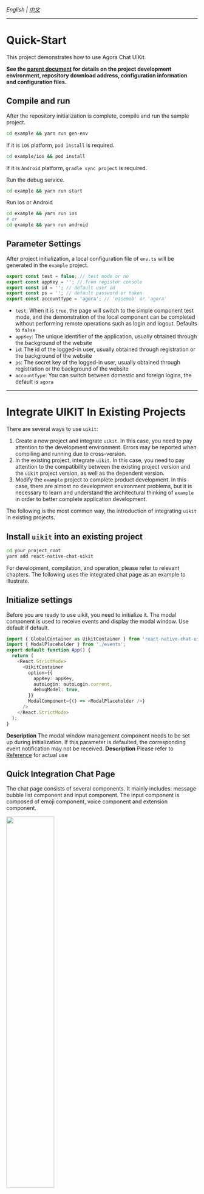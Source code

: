 _English | [中文](./README.zh.md)_

---

# Quick-Start

This project demonstrates how to use Agora Chat UIKit.

**See the [parent document](./../../README.md) for details on the project development environment, repository download address, configuration information and configuration files.**

## Compile and run

After the repository initialization is complete, compile and run the sample project.

```sh
cd example && yarn run gen-env
```

If it is `iOS` platform, `pod install` is required.

```sh
cd example/ios && pod install
```

If it is `Android` platform, `gradle sync project` is required.

Run the debug service.

```sh
cd example && yarn run start
```

Run ios or Android

```sh
cd example && yarn run ios
# or
cd example && yarn run android
```

## Parameter Settings

After project initialization, a local configuration file of `env.ts` will be generated in the `example` project.

```typescript
export const test = false; // test mode or no
export const appKey = ''; // from register console
export const id = ''; // default user id
export const ps = ''; // default password or token
export const accountType = 'agora'; // 'easemob' or 'agora'
```

- `test`: When it is `true`, the page will switch to the simple component test mode, and the demonstration of the local component can be completed without performing remote operations such as login and logout. Defaults to `false`
- `appKey`: The unique identifier of the application, usually obtained through the background of the website
- `id`: The id of the logged-in user, usually obtained through registration or the background of the website
- `ps`: The secret key of the logged-in user, usually obtained through registration or the background of the website
- `accountType`: You can switch between domestic and foreign logins, the default is `agora`

---

# Integrate UIKIT In Existing Projects

There are several ways to use `uikit`:

1. Create a new project and integrate `uikit`. In this case, you need to pay attention to the development environment. Errors may be reported when compiling and running due to cross-version.
1. In the existing project, integrate `uikit`. In this case, you need to pay attention to the compatibility between the existing project version and the `uikit` project version, as well as the dependent version.
1. Modify the `example` project to complete product development. In this case, there are almost no development environment problems, but it is necessary to learn and understand the architectural thinking of `example` in order to better complete application development.

The following is the most common way, the introduction of integrating `uikit` in existing projects.

## Install `uikit` into an existing project

```sh
cd your_project_root
yarn add react-native-chat-uikit
```

For development, compilation, and operation, please refer to relevant chapters. The following uses the integrated chat page as an example to illustrate.

## Initialize settings

Before you are ready to use uikit, you need to initialize it. The modal component is used to receive events and display the modal window. Use default if default.

```typescript
import { GlobalContainer as UikitContainer } from 'react-native-chat-uikit';
import { ModalPlaceholder } from './events';
export default function App() {
  return (
    <React.StrictMode>
      <UikitContainer
        option={{
          appKey: appKey,
          autoLogin: autoLogin.current,
          debugModel: true,
        }}
        ModalComponent={() => <ModalPlaceholder />}
      />
    </React.StrictMode>
  );
}
```

**Description** The modal window management component needs to be set up during initialization. If this parameter is defaulted, the corresponding event notification may not be received.
**Description** Please refer to [Reference](./example/src/App.tsx) for actual use

## Quick Integration Chat Page

The chat page consists of several components. It mainly includes: message bubble list component and input component. The input component is composed of emoji component, voice component and extension component.

<img src=https://github.com/AgoraIO-Usecase/AgoraChat-rntree/dev/docs/typical/ui_chat_struct_1.jpg width="50%">

<!-- <img src=https://img-blog.csdnimg.cn/20200822014538211.png width=60% /> -->

![img](./docs/typical/ui_chat_struct_1.jpg){: width="100px" height="100px"}

## The Easiest Way To Integrate

1. In the entry method, complete the initialization of `uikit`
2. Use the `ChatFragment` component in the target page

Sample code:

```typescript
import * as React from 'react';
import { ChatFragment, ScreenContainer } from 'react-native-chat-uikit';
export default function ChatScreen(): JSX.Element {
  const chatId = 'xxx';
  const chatType = 0;
  return (
    <ScreenContainer mode="padding" edges={['right', 'left', 'bottom']}>
      <ChatFragment screenParams={{ chatId, chatType }} />
    </ScreenContainer>
  );
}
```

## Set Up A Personalized Chat Component

The chat component has many parameters and configurations, which can be set according to the needs to achieve the desired effect. For more advanced customization, please refer to the source code implementation.

#### The interface provided by the chat component

The chat component `ChatFragment` provides methods for sending all messages except command messages, and sending messages will be loaded to the chat bubble list page by default. Also provides a method to load historical messages.
If you want to use these methods, you need to set the `propsRef` parameter in the chat properties.

```typescript
export type ChatFragmentRef = {
  sendImageMessage: (
    params: {
      name: string;
      localPath: string;
      fileSize: string;
      imageType: string;
      width: number;
      height: number;
    }[]
  ) => void;
  sendVoiceMessage: (params: {
    localPath: string;
    fileSize?: number;
    duration?: number;
  }) => void;
  sendTextMessage: (params: { content: string }) => void;
  sendCustomMessage: (params: { data: CustomMessageItemType }) => void;
  sendFileMessage: (params: {
    localPath: string;
    fileSize?: number;
    displayName?: string;
  }) => void;
  sendVideoMessage: (params: {
    localPath: string;
    fileSize?: number;
    displayName?: string;
    duration: number;
    thumbnailLocalPath?: string;
    width?: number;
    height?: number;
  }) => void;
  sendLocationMessage: (params: {
    address: string;
    latitude: string;
    longitude: string;
  }) => void;
  loadHistoryMessage: (msgs: ChatMessage[]) => void;
};
```

#### The properties provided by the chat component

The chat component mainly provides common attributes. For example: set custom chat bubble list components, callbacks for various buttons or states.

```typescript
type ChatFragmentProps = {
  propsRef?: React.RefObject<ChatFragmentRef>;
  screenParams: {
    params: {
      chatId: string;
      chatType: number;
    };
  };
  messageBubbleList?: {
    MessageBubbleListP: React.ForwardRefExoticComponent<
      MessageBubbleListProps & React.RefAttributes<MessageBubbleListRef>
    >;
    MessageBubbleListPropsP: MessageBubbleListProps;
    MessageBubbleListRefP: React.RefObject<MessageBubbleListRef>;
  };
  customMessageBubble?: {
    CustomMessageRenderItemP: React.FunctionComponent<
      MessageItemType & { eventType: string; data: any }
    >;
  };
  onUpdateReadCount?: (unreadCount: number) => void;
  onClickMessageBubble?: (data: MessageItemType) => void;
  onLongPressMessageBubble?: (data: MessageItemType) => void;
  onClickInputMoreButton?: () => void;
  onPressInInputVoiceButton?: () => void;
  onPressOutInputVoiceButton?: () => void;
  onSendMessage?: (message: ChatMessage) => void;
  onSendMessageEnd?: (message: ChatMessage) => void;
  onVoiceRecordEnd?: (params: { localPath: string; duration: number }) => void;
};
```

#### The interface provided by the chat bubble list component

The chat bubble list component `MessageBubbleList` provides scrolling interface and loading message interface. Messages can be loaded directly by calling the `addMessage` method. Messages can also be added indirectly by manipulating the `ChatFragment` component.

```typescript
export type MessageBubbleListRef = {
  scrollToEnd: () => void;
  scrollToTop: () => void;
  addMessage: (params: {
    msgs: MessageItemType[];
    direction: InsertDirectionType;
  }) => void;
  updateMessageState: (params: {
    localMsgId: string;
    result: boolean;
    reason?: any;
    item?: MessageItemType;
  }) => void;
  delMessage: (params: { localMsgId?: string; msgId?: string }) => void;
  resendMessage: (localMsgId: string) => void;
  recallMessage: (msg: ChatMessage) => void;
};
```

#### The properties provided by the chat bubble list component

The chat bubble list component mainly displays messages. Currently, it provides a custom message bubble style, and a pull-down refresh request history message callback. Default style is used if not provided. Currently only text, image, and voice provide default styles.

```typescript
export type MessageBubbleListProps = {
  onRequestHistoryMessage?: (params: { earliestId: string }) => void;
  TextMessageItem?: ListRenderItem<TextMessageItemType>;
  ImageMessageItem?: ListRenderItem<ImageMessageItemType>;
  VoiceMessageItem?: ListRenderItem<VoiceMessageItemType>;
  FileMessageItem?: ListRenderItem<FileMessageItemType>;
  LocationMessageItem?: ListRenderItem<LocationMessageItemType>;
  VideoMessageItem?: ListRenderItem<VideoMessageItemType>;
  CustomMessageItem?: ListRenderItem<CustomMessageItemType>;
  showTimeLabel?: boolean;
  style?: StyleProp<ViewStyle>;
};
```

#### Chat Properties: Controller

`propsRef` This property is mainly used to actively call related methods of `ChatFragment`.

**Knowledge points** For `React-Native` technical framework, UI components generally provide several ways to determine component behavior.

1. Use attributes to initialize or dynamically update component styles
2. Use attribute callbacks to notify upper-level users of status changes
3. Use controllers (ref) to control the active behavior of subcomponents

Example: After recording a voice, send a voice message

```typescript
export default function ChatScreen(): JSX.Element {
  const chatId = 'xxx';
  const chatType = 0;
  return (
    <ScreenContainer mode="padding" edges={['right', 'left', 'bottom']}>
      <ChatFragment
        screenParams={{ chatId, chatType }}
        onVoiceRecordEnd={(params) => {
          chatRef.current.sendVoiceMessage(params);
        }}
      />
    </ScreenContainer>
  );
}
```

For example: After selecting a picture, send a picture message

```typescript
import type { BizEventType, DataActionEventType } from '../events';
import { DataEventType } from 'react-native-chat-uikit';
export default function ChatScreen(): JSX.Element {
  const chatId = 'xxx';
  const chatType = 0;
  React.useEffect(() => {
    const sub = DeviceEventEmitter.addListener(
      'DataEvent' as DataEventType,
      (event) => {
        const { action } = event as {
          eventBizType: BizEventType;
          action: DataActionEventType;
          senderId: string;
          params: any;
          timestamp?: number;
        };
        switch (action) {
          case 'chat_open_media_library':
            Services.ms
              .openMediaLibrary({ selectionLimit: 1 })
              .then((result) => {
                chatRef.current?.sendImageMessage(result as any);
              })
              .catch((error) => {
                console.warn('error:', error);
              });
            break;

          default:
            break;
        }
      }
    );
    return () => {
      sub.remove();
    };
  }, [addListeners]);
  return (
    <ScreenContainer mode="padding" edges={['right', 'left', 'bottom']}>
      <ChatFragment screenParams={{ chatId, chatType }} />
    </ScreenContainer>
  );
}
```

#### Chat property: chat bubble list component

When the default chat bubble cannot meet the custom requirements, you can design the style of the chat bubble yourself.

Suppose `MessageBubbleList` is a custom chat bubble list component.

```typescript
import type { MessageBubbleListProps } from '../fragments/MessageBubbleList';
import MessageBubbleList from '../fragments/MessageBubbleList';
export default function ChatScreen(): JSX.Element {
  const chatId = 'xxx';
  const chatType = 0;
  return (
    <ScreenContainer mode="padding" edges={['right', 'left', 'bottom']}>
      <ChatFragment
        screenParams={{ chatId, chatType }}
        messageBubbleList={{
          MessageBubbleListP: MessageBubbleListFragment,
          MessageBubbleListPropsP: {
            TextMessageItem: MyTextMessageBubble,
            VideoMessageItem: MyVideoMessageBubble,
            FileMessageItem: MyFileMessageBubble,
          } as MessageBubbleListProps,
          MessageBubbleListRefP: messageBubbleListRefP as any,
        }}
      />
    </ScreenContainer>
  );
}
```

**Description** Since `MessageBubbleList` implements too many source codes, please refer to it if necessary [here](https://github.com/AgoraIO-Usecase/AgoraChat-rntree/dev/example/src/components/CustomMessageBubble.tsx)

#### Chat Properties: Unread Count Notifications

```typescript
export default function ChatScreen(): JSX.Element {
  const chatId = 'xxx';
  const chatType = 0;
  return (
    <ScreenContainer mode="padding" edges={['right', 'left', 'bottom']}>
      <ChatFragment
        screenParams={{ chatId, chatType }}
        onUpdateReadCount={(unreadCount: number) => {
          // TODO: Broadcast no reading notification.
        }}
      />
    </ScreenContainer>
  );
}
```

#### Chat properties: click on the chat bubble notification

Typical applications: playing voice messages, displaying picture previews.

```typescript
export default function ChatScreen(): JSX.Element {
  const chatId = 'xxx';
  const chatType = 0;
  return (
    <ScreenContainer mode="padding" edges={['right', 'left', 'bottom']}>
      <ChatFragment
        screenParams={{ chatId, chatType }}
        onClickMessageBubble={(data: MessageItemType) => {
          // TODO: If it is a voice message, it plays it, if it is a picture message, it previews it.
        }}
      />
    </ScreenContainer>
  );
}
```

#### Chat properties: Long press the message bubble notification

```typescript
export default function ChatScreen(): JSX.Element {
  const chatId = 'xxx';
  const chatType = 0;
  return (
    <ScreenContainer mode="padding" edges={['right', 'left', 'bottom']}>
      <ChatFragment
        screenParams={{ chatId, chatType }}
        onLongPressMessageBubble={() => {
          // TODO: Displays the context menu. For example, message forwarding, message deletion, message resending, etc.
        }}
      />
    </ScreenContainer>
  );
}
```

#### Chat Properties: Notify on click of extension button

Typical application: display message context menu, and perform operations such as message forwarding and message cancellation.

```typescript
export default function ChatScreen(): JSX.Element {
  const chatId = 'xxx';
  const chatType = 0;
  return (
    <ScreenContainer mode="padding" edges={['right', 'left', 'bottom']}>
      <ChatFragment
        screenParams={{ chatId, chatType }}
        onClickInputMoreButton={() => {
          // TODO: Open drawer menu, pop up list, for example: open media library, open document library, etc.
        }}
      />
    </ScreenContainer>
  );
}
```

#### Chat Properties: Press the voice button notification

```typescript
export default function ChatScreen(): JSX.Element {
  const chatId = 'xxx';
  const chatType = 0;
  return (
    <ScreenContainer mode="padding" edges={['right', 'left', 'bottom']}>
      <ChatFragment
        screenParams={{ chatId, chatType }}
        onPressInInputVoiceButton={() => {
          // TODO: The voice recording starts.
        }}
      />
    </ScreenContainer>
  );
}
```

#### Chat properties: Raise the voice button notification

```typescript
export default function ChatScreen(): JSX.Element {
  const chatId = 'xxx';
  const chatType = 0;
  return (
    <ScreenContainer mode="padding" edges={['right', 'left', 'bottom']}>
      <ChatFragment
        screenParams={{ chatId, chatType }}
        onPressOutInputVoiceButton={() => {
          // TODO: The voice recording stops.
        }}
      />
    </ScreenContainer>
  );
}
```

#### Chat property: send message notification

```typescript
export default function ChatScreen(): JSX.Element {
  const chatId = 'xxx';
  const chatType = 0;
  return (
    <ScreenContainer mode="padding" edges={['right', 'left', 'bottom']}>
      <ChatFragment
        screenParams={{ chatId, chatType }}
        onSendMessage={(message: ChatMessage) => {
          // TODO: Update the message.
        }}
      />
    </ScreenContainer>
  );
}
```

#### Chat property: send message completion notification

```typescript
export default function ChatScreen(): JSX.Element {
  const chatId = 'xxx';
  const chatType = 0;
  return (
    <ScreenContainer mode="padding" edges={['right', 'left', 'bottom']}>
      <ChatFragment
        screenParams={{ chatId, chatType }}
        onSendMessageEnd={(message: ChatMessage) => {
          // TODO: Update message status, success or failure.
        }}
      />
    </ScreenContainer>
  );
}
```

#### Chat property: voice recording end notification

```typescript
export default function ChatScreen(): JSX.Element {
  const chatId = 'xxx';
  const chatType = 0;
  return (
    <ScreenContainer mode="padding" edges={['right', 'left', 'bottom']}>
      <ChatFragment
        screenParams={{ chatId, chatType }}
        onVoiceRecordEnd={(params: any) => {
          // TODO: Voice files are processed and voice messages are sent.
        }}
      />
    </ScreenContainer>
  );
}
```

#### Bubble property: custom background color

```typescript
export default function ChatScreen(): JSX.Element {
  const chatId = 'xxx';
  const chatType = 0;
  return (
    <ScreenContainer mode="padding" edges={['right', 'left', 'bottom']}>
      <ChatFragment
        screenParams={{ chatId, chatType }}
        messageBubbleList={{
          MessageBubbleListP: MessageBubbleListFragment,
          MessageBubbleListPropsP: {
            style: { backgroundColor: 'yellow' },
          } as MessageBubbleListProps,
          MessageBubbleListRefP: messageBubbleListRefP as any,
        }}
      />
    </ScreenContainer>
  );
}
```

#### Bubble property: hide time label

```typescript
export default function ChatScreen(): JSX.Element {
  const chatId = 'xxx';
  const chatType = 0;
  return (
    <ScreenContainer mode="padding" edges={['right', 'left', 'bottom']}>
      <ChatFragment
        screenParams={{ chatId, chatType }}
        messageBubbleList={{
          MessageBubbleListP: MessageBubbleListFragment,
          MessageBubbleListPropsP: {
            showTimeLabel: false,
          } as MessageBubbleListProps,
          MessageBubbleListRefP: messageBubbleListRefP as any,
        }}
      />
    </ScreenContainer>
  );
}
```

#### Bubble property: custom text message style

For example: Modify text message background color, avatar, text bubble, message status, etc.

```typescript
export default function ChatScreen(): JSX.Element {
  const chatId = 'xxx';
  const chatType = 0;
  return (
    <ScreenContainer mode="padding" edges={['right', 'left', 'bottom']}>
      <ChatFragment
        screenParams={{ chatId, chatType }}
        messageBubbleList={{
          MessageBubbleListP: MessageBubbleListFragment,
          MessageBubbleListPropsP: {
            TextMessageItem: (info: ListRenderItemInfo<MessageItemType>) => {
              return <Text>{info.item.sender}</Text>;
            },
          } as MessageBubbleListProps,
          MessageBubbleListRefP: messageBubbleListRefP as any,
        }}
      />
    </ScreenContainer>
  );
}
```

https://github.com/AgoraIO-Usecase/AgoraChat-rnassets/11733363/e5fed2c3-ede4-47f4-86c3-c185800158f0

## Quick integration session list

The easiest way to integrate `ConversationListFragment`:

```typescript
import * as React from 'react';
import {
  ConversationListFragment,
  ScreenContainer,
} from 'react-native-chat-uikit';
export default function ChatScreen(): JSX.Element {
  const chatId = 'xxx';
  const chatType = 0;
  return (
    <ScreenContainer mode="padding" edges={['right', 'left', 'bottom']}>
      <ConversationListFragment />
    </ScreenContainer>
  );
}
```

### The methods provided by the session list

The session component provides methods for creating, updating, reading, and extending attributes.

```typescript
export type ConversationListFragmentRef = {
  update: (message: ChatMessage) => void;
  create: (params: { convId: string; convType: ChatConversationType }) => void;
  remove: (params: { convId: string; convType: ChatConversationType }) => void;
  updateRead: (params: {
    convId: string;
    convType: ChatConversationType;
  }) => void;
  updateExtension: (params: {
    convId: string;
    convType: ChatConversationType;
    ext?: any; // json object.
  }) => void;
};
```

### Attributes provided by the session list

The session list provides attributes of click, long press, unread count, sorting strategy, and custom style.

```typescript
export type ConversationListFragmentProps = {
  propsRef?: React.RefObject<ConversationListFragmentRef>;
  onLongPress?: (data?: ItemDataType) => void;
  onPress?: (data?: ItemDataType) => void;
  onData?: (data: ItemDataType[]) => void;
  onUpdateReadCount?: (unreadCount: number) => void;
  sortPolicy?: (a: ItemDataType, b: ItemDataType) => number;
  RenderItem?: ItemComponent;
  /**
   * If `RenderItem` is a custom component and uses side-slip mode, you need to inform the width of the side-slide component.
   */
  RenderItemExtraWidth?: number;
};
```

#### Set up a personalized session list

#### Session list attribute: click callback

Click on the conversation list item, typical application: enter the chat page.

```typescript
export default function ChatScreen(): JSX.Element {
  const chatId = 'xxx';
  const chatType = 0;
  return (
    <ScreenContainer mode="padding" edges={['right', 'left', 'bottom']}>
      <ConversationListFragment
        onPress={(data?: ItemDataType) => {
          // todo: enter to chat detail screen.
        }}
      />
    </ScreenContainer>
  );
}
```

#### Session list attribute: long press callback

Long press the chat list item, typical application: display the context menu.

```typescript
export default function ChatScreen(): JSX.Element {
  const chatId = 'xxx';
  const chatType = 0;
  return (
    <ScreenContainer mode="padding" edges={['right', 'left', 'bottom']}>
      <ConversationListFragment
        onLongPress={(data?: ItemDataType) => {
          // todo: show context menu.
        }}
      />
    </ScreenContainer>
  );
}
```

#### session list attribute: update unread count callback

```typescript
export default function ChatScreen(): JSX.Element {
  const chatId = 'xxx';
  const chatType = 0;
  return (
    <ScreenContainer mode="padding" edges={['right', 'left', 'bottom']}>
      <ConversationListFragment
        onUpdateReadCount={(unreadCount: number) => {
          // todo: show unread message count.
        }}
      />
    </ScreenContainer>
  );
}
```

#### Session list attribute: sorting strategy

The default sorting is to sort `convId`, you can set it yourself if you want. Typical application: session sticking to the top.

```typescript
export default function ChatScreen(): JSX.Element {
  const chatId = 'xxx';
  const chatType = 0;
  return (
    <ScreenContainer mode="padding" edges={['right', 'left', 'bottom']}>
      <ConversationListFragment
        sortPolicy={(a: ItemDataType, b: ItemDataType) => {
          if (a.key > b.key) {
            return 1;
          } else if (a.key < b.key) {
            return -1;
          } else {
            return 0;
          }
        }}
      />
    </ScreenContainer>
  );
}
```

#### Session List Properties: Custom Styles

The display style of the session list items can be customized.
**Note** If you activate the side sliding function, you need to set the width of the side sliding component.

```typescript
export default function ChatScreen(): JSX.Element {
  const chatId = 'xxx';
  const chatType = 0;
  return (
    <ScreenContainer mode="padding" edges={['right', 'left', 'bottom']}>
      <ConversationListFragment
        RenderItem={(props) => {
          return <View />;
        }}
      />
    </ScreenContainer>
  );
}
```

https://github.com/AgoraIO-Usecase/AgoraChat-rnassets/11733363/0a3ac24c-9fae-4961-8395-89a3c2e6ef5e

---

# Q & A

If you have more questions, please check here, and if you have more suggestions, please contribute here.

[skip to here](../QA.md)

---

# mind Mapping

The description of this dimension may increase your understanding of the project.

[skip to here](../swdt.md)
